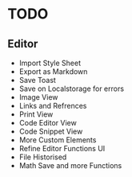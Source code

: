 # TODO
## Editor
- Import Style Sheet
- Export as Markdown
- Save Toast
- Save on Localstorage for errors
- Image View
- Links and Refrences
- Print View
- Code Editor View
- Code Snippet View
- More Custom Elements
- Refine Editor Functions UI
- File Historised
- Math Save and more Functions